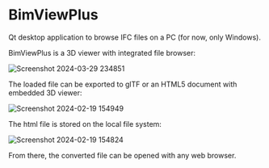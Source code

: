 # BimViewPlus

Qt desktop application to browse IFC files on a PC (for now, only Windows).

BimViewPlus is a 3D viewer with integrated file browser:

![Screenshot 2024-03-29 234851](https://github.com/BIMViewPlus/BIMViewPlus/assets/150842425/e7fc12bd-7859-429a-b62f-b7f6c78e70c2)

The loaded file can be exported to glTF or an HTML5 document with embedded 3D viewer:

![Screenshot 2024-02-19 154949](https://github.com/BIMViewPlus/BIMViewPlus/assets/150842425/70d50b33-c857-4e51-b71f-4bd81c1c513a)

The html file is stored on the local file system:

![Screenshot 2024-02-19 154824](https://github.com/BIMViewPlus/BIMViewPlus/assets/150842425/b508e3d5-59d2-41dc-8980-cf814799f3e6)

From there, the converted file can be opened with any web browser.

